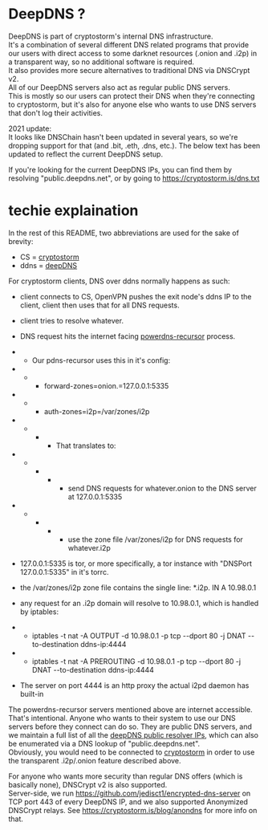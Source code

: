 # DeepDNS ?

DeepDNS is part of cryptostorm's internal DNS infrastructure.    
It's a combination of several different DNS related programs that provide our users with direct access to some darknet resources (.onion and .i2p) in a transparent way, so no additional software is required.   
It also provides more secure alternatives to traditional DNS via DNSCrypt v2.    
All of our DeepDNS servers also act as regular public DNS servers.   
This is mostly so our users can protect their DNS when they're connecting to cryptostorm, but it's also for anyone else who wants to use DNS servers that don't log their activities.   

2021 update:   
It looks like DNSChain hasn't been updated in several years, so we're dropping support for that (and .bit, .eth, .dns, etc.). The below text has been updated to reflect the current DeepDNS setup.

If you're looking for the current DeepDNS IPs, you can find them by resolving "public.deepdns.net", or by going to https://cryptostorm.is/dns.txt

# techie explaination

In the rest of this README, two abbreviations are used for the sake of brevity:   

  - CS = <a href="https://cryptostorm.is" target="_blank">cryptostorm</a>
  - ddns = <a href="https://cryptostorm.org/viewforum.php?f=46" target="_blank">deepDNS</a>

For cryptostorm clients, DNS over ddns normally happens as such:
 * client connects to CS, OpenVPN pushes the exit node's ddns IP to the client, client then uses that for all DNS requests.
 * client tries to resolve whatever.
 * DNS request hits the internet facing <a href="https://doc.powerdns.com/md/recursor?" target="_blank">powerdns-recursor</a> process.
 * * Our pdns-recursor uses this in it's config:  
 * * *    forward-zones=onion.=127.0.0.1:5335
 * * *    auth-zones=i2p=/var/zones/i2p
 * * * * That translates to:
 * * * * * send DNS requests for whatever.onion to the DNS server at 127.0.0.1:5335
 * * * * * use the zone file /var/zones/i2p for DNS requests for whatever.i2p

 
*  127.0.0.1:5335 is tor, or more specifically, a tor instance with "DNSPort 127.0.0.1:5335" in it's torrc.
*  the /var/zones/i2p zone file contains the single line: *.i2p. IN A 10.98.0.1
* any request for an .i2p domain will resolve to 10.98.0.1, which is handled by iptables:
* * iptables -t nat -A OUTPUT     -d 10.98.0.1 -p tcp --dport 80 -j DNAT --to-destination ddns-ip:4444
* * iptables -t nat -A PREROUTING -d 10.98.0.1 -p tcp --dport 80 -j DNAT --to-destination ddns-ip:4444
* The server on port 4444 is an http proxy the actual i2pd daemon has built-in

The powerdns-recursor servers mentioned above are internet accessible. 
That's intentional.
Anyone who wants to their system to use our DNS servers before they connect can do so. 
They are public DNS servers, and we maintain a full list of all the <a href="https://cryptostorm.is/dns.txt" target="_blank">deepDNS public resolver IPs</a>, which can also be enumerated via a DNS lookup of "public.deepdns.net".  
Obviously, you would need to be connected to <a href="https://cryptostorm.is/" target="_blank">cryptostorm</a> in order to use the transparent .i2p/.onion feature described above.

For anyone who wants more security than regular DNS offers (which is basically none), DNSCrypt v2 is also supported.   
Server-side, we run <a href="https://github.com/jedisct1/encrypted-dns-server" target="_blank">https://github.com/jedisct1/encrypted-dns-server</a> on TCP port 443 of every DeepDNS IP, and we also supported Anonymized DNSCrypt relays. See <a href="https://cryptostorm.is/blog/anondns" target="_blank">https://cryptostorm.is/blog/anondns</a> for more info on that.

